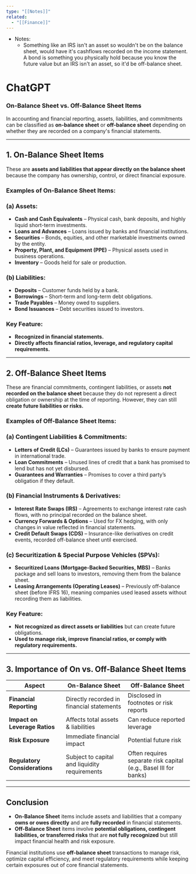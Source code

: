 ```yaml
---
type: "[[Notes]]"
related:
  - "[[Finance]]"
---
```

- Notes:
	- Something like an IRS isn't an asset so wouldn't be on the balance sheet, would have it's cashflows recorded on the income statement. A bond is something you physically hold because you know the future value but an IRS isn't an asset, so it'd be off-balance sheet.
# ChatGPT
### **On-Balance Sheet vs. Off-Balance Sheet Items**

In accounting and financial reporting, assets, liabilities, and commitments can be classified as **on-balance sheet** or **off-balance sheet** depending on whether they are recorded on a company's financial statements.

---

## **1. On-Balance Sheet Items**

These are **assets and liabilities that appear directly on the balance sheet** because the company has ownership, control, or direct financial exposure.

### **Examples of On-Balance Sheet Items:**

### **(a) Assets:**

- **Cash and Cash Equivalents** – Physical cash, bank deposits, and highly liquid short-term investments.
- **Loans and Advances** – Loans issued by banks and financial institutions.
- **Securities** – Bonds, equities, and other marketable investments owned by the entity.
- **Property, Plant, and Equipment (PPE)** – Physical assets used in business operations.
- **Inventory** – Goods held for sale or production.

### **(b) Liabilities:**

- **Deposits** – Customer funds held by a bank.
- **Borrowings** – Short-term and long-term debt obligations.
- **Trade Payables** – Money owed to suppliers.
- **Bond Issuances** – Debt securities issued to investors.

### **Key Feature:**

- **Recognized in financial statements.**
- **Directly affects financial ratios, leverage, and regulatory capital requirements.**

---

## **2. Off-Balance Sheet Items**

These are financial commitments, contingent liabilities, or assets **not recorded on the balance sheet** because they do not represent a direct obligation or ownership at the time of reporting. However, they can still **create future liabilities or risks.**

### **Examples of Off-Balance Sheet Items:**

### **(a) Contingent Liabilities & Commitments:**

- **Letters of Credit (LCs)** – Guarantees issued by banks to ensure payment in international trade.
- **Loan Commitments** – Unused lines of credit that a bank has promised to lend but has not yet disbursed.
- **Guarantees and Warranties** – Promises to cover a third party’s obligation if they default.

### **(b) Financial Instruments & Derivatives:**

- **Interest Rate Swaps (IRS)** – Agreements to exchange interest rate cash flows, with no principal recorded on the balance sheet.
- **Currency Forwards & Options** – Used for FX hedging, with only changes in value reflected in financial statements.
- **Credit Default Swaps (CDS)** – Insurance-like derivatives on credit events, recorded off-balance sheet until exercised.

### **(c) Securitization & Special Purpose Vehicles (SPVs):**

- **Securitized Loans (Mortgage-Backed Securities, MBS)** – Banks package and sell loans to investors, removing them from the balance sheet.
- **Leasing Arrangements (Operating Leases)** – Previously off-balance sheet (before IFRS 16), meaning companies used leased assets without recording them as liabilities.

### **Key Feature:**

- **Not recognized as direct assets or liabilities** but can create future obligations.
- **Used to manage risk, improve financial ratios, or comply with regulatory requirements.**

---

## **3. Importance of On vs. Off-Balance Sheet Items**

|**Aspect**|**On-Balance Sheet**|**Off-Balance Sheet**|
|---|---|---|
|**Financial Reporting**|Directly recorded in financial statements|Disclosed in footnotes or risk reports|
|**Impact on Leverage Ratios**|Affects total assets & liabilities|Can reduce reported leverage|
|**Risk Exposure**|Immediate financial impact|Potential future risk|
|**Regulatory Considerations**|Subject to capital and liquidity requirements|Often requires separate risk capital (e.g., Basel III for banks)|

---

## **Conclusion**

- **On-Balance Sheet** items include assets and liabilities that a company **owns or owes directly** and are **fully recorded** in financial statements.
- **Off-Balance Sheet** items involve **potential obligations, contingent liabilities, or transferred risks** that are **not fully recognized** but still impact financial health and risk exposure.

Financial institutions use **off-balance sheet** transactions to manage risk, optimize capital efficiency, and meet regulatory requirements while keeping certain exposures out of core financial statements.